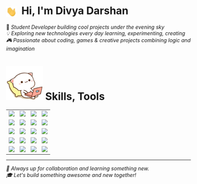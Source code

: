 # <img src="./gif/hi.gif" width="29" style="vertical-align: middle; margin-right: 6px;"> Hi, I'm Divya Darshan 
🌌 *Student Developer building cool projects under the evening sky  
💡 Exploring new technologies every day learning, experimenting, creating  
🎮 Passionate about coding, games & creative projects combining logic and imagination*
<!--<div style="border: 1px solid #ccc; border-collapse: collapse; border-radius: 6px; overflow: hidden; width: fit-content;">
  <picture>
    <source 
      srcset="https://github-readme-stats.vercel.app/api?username=Divya-Darshan&show_icons=true&bg_color=00000000&theme=dark" 
      media="(prefers-color-scheme: dark)" />
    <source 
      srcset="https://github-readme-stats.vercel.app/api?username=Divya-Darshan&show_icons=true&bg_color=00000000&theme=default" 
      media="(prefers-color-scheme: light)" />
    <img 
      src="https://github-readme-stats.vercel.app/api?username=Divya-Darshan&show_icons=true&bg_color=00000000" 
      alt="My GitHub Stats" />
  </picture>
</div>]-->

# <img src="./gif/catcode.gif" width="100"> Skills, Tools 

<table>
  <tr>
    <td><img src="https://img.shields.io/badge/JavaScript-F7DF1E?style=flat&logo=javascript&logoColor=black"/></td>
    <td><img src="https://img.shields.io/badge/C-00599C?style=flat&logo=c&logoColor=white"/></td>
    <td><img src="https://img.shields.io/badge/Java-ED8B00?style=flat&logo=java&logoColor=white"/></td>
    <td><img src="https://img.shields.io/badge/Python-3776AB?style=flat&logo=python&logoColor=white"/></td>
  </tr>
  <tr>
    <td><img src="https://img.shields.io/badge/HTML5-E34F26?style=flat&logo=html5&logoColor=white"/></td>
    <td><img src="https://img.shields.io/badge/CSS3-1572B6?style=flat&logo=css3&logoColor=white"/></td>
    <td><img src="https://img.shields.io/badge/Node.js-339933?style=flat&logo=nodedotjs&logoColor=white"/></td>
    <td><img src="https://img.shields.io/badge/React-20232A?style=flat&logo=react&logoColor=61DAFB"/></td>
  </tr>
  <tr>
    <td><img src="https://img.shields.io/badge/MongoDB-47A248?style=flat&logo=mongodb&logoColor=white"/></td>
    <td><img src="https://img.shields.io/badge/MySQL-4479A1?style=flat&logo=mysql&logoColor=white"/></td>
    <td><img src="https://img.shields.io/badge/Godot-478CBF?style=flat&logo=godot-engine&logoColor=white"/></td>
    <td><img src="https://img.shields.io/badge/Unreal-313131?style=flat&logo=unrealengine&logoColor=white"/></td> 
  </tr>
  <tr>
    <td><img src="https://img.shields.io/badge/Git-F05032?style=flat&logo=git&logoColor=white"/></td>
    <td><img src="https://img.shields.io/badge/GitHub-181717?style=flat&logo=github&logoColor=white"/></td>
    <td><img src="https://img.shields.io/badge/GitLab-FFFFFF?style=flat&logo=gitlab&logoColor=orange"/></td>
    <td><img src="https://img.shields.io/badge/Terminal-000000?style=flat&logo=gnu-bash&logoColor=white"/></td>

  </tr>
    <tr>
    <td><img src="https://img.shields.io/badge/Blender-F5792A?style=flat&logo=blender&logoColor=white"/></td>
    <td><img src="https://img.shields.io/badge/GIMP-5C5543?style=flat&logo=gimp&logoColor=white"/></td>
    <td><img src="https://img.shields.io/badge/Android%20Studio-3DDC84?style=flat&logo=android-studio&logoColor=white"/></td>
    <td><img src="https://img.shields.io/badge/VS%20Code-007ACC?style=flat&logo=Visual%20Studio%20Code&logoColor=white"/></td>
  </tr> 
</table> 





---

*🤗 Always up for collaboration and learning something new.  
🎓 Let's build something awesome and new together!*
